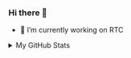 ### Hi there 👋

<!--
**lidedongsn/lidedongsn** is a ✨ _special_ ✨ repository because its `README.md` (this file) appears on your GitHub profile.

Here are some ideas to get you started:

- 🔭 I’m currently working on ...
- 🌱 I’m currently learning ...
- 👯 I’m looking to collaborate on ...
- 🤔 I’m looking for help with ...
- 💬 Ask me about ...
- 📫 How to reach me: ...
- 😄 Pronouns: ...
- ⚡ Fun fact: ...
-->
- 🔭 I’m currently working on RTC

<details>
<summary>My GitHub Stats</summary>

![lidedongsn's github stats](https://github-readme-stats.vercel.app/api?username=lidedongsn&theme=vue&show_icons=true)

</details>
